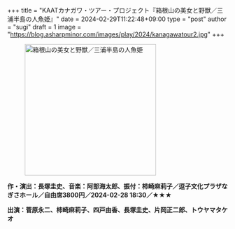 +++
title = "KAATカナガワ・ツアー・プロジェクト『箱根山の美女と野獣／三浦半島の人魚姫』"
date = 2024-02-29T11:22:48+09:00
type = "post"
author = "sugi"
draft = 1
image = "https://blog.asharpminor.com/images/play/2024/kanagawatour2.jpg"
+++
<figure class="alignleft"><img src="/images/play/2024/kanagawatour2.jpg" alt="箱根山の美女と野獣／三浦半島の人魚姫" style="width: 300px !important;"></figure>

**作・演出：長塚圭史、音楽：阿部海太郎、振付：柿崎麻莉子／逗子文化プラザなぎさホール／自由席3800円／2024-02-28 18:30／★★★**

**出演：菅原永二、柿崎麻莉子、四戸由香、長塚圭史、片岡正二郎、トウヤマタケオ**
